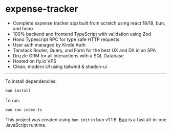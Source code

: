 # expense-tracker
- Complete expense tracker app built from scratch using react 18/19, bun, and hono
- 100% backend and frontend TypeScript with validation using Zod
- Hono Typescript RPC for type safe HTTP requests
- User auth managed by Kinde Auth
- Tanstack Router, Query, and Form for the best UX and DX in an SPA
- Drizzle ORM for all interactions with a SQL Database
- Hosted on fly.io VPS
- Clean, modern UI using tailwind & shadcn-ui

---

To install dependencies:

```bash
bun install
```

To run:

```bash
bun run index.ts
```

This project was created using `bun init` in bun v1.1.6. [Bun](https://bun.sh) is a fast all-in-one JavaScript runtime.
